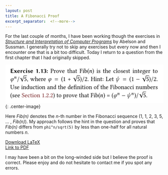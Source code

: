```yaml
---
layout: post
title: A Fibonacci Proof
excerpt_separator:  <!--more-->
---
```

For the last couple of months, I have been working though the exercises in [*Structure and Interpretation of Computer Programs*](https://mitpress.mit.edu/sites/default/files/sicp/index.html) by Abelson and Sussman. I generally try not to skip any exercises but every now and then I encounter one that is a bit too difficult. Today I return to a question from the first chapter that I had originally skipped.  

![ex1-13](/media/fibonacci/ex1-13.png){: .center-image}

Here *Fib(n)* denotes the *n*-th number in the Fibonacci sequence (1, 1, 2, 3, 5, ... , *Fib(n)*). My approach follows the hint in the question and proves that *Fib(n)* differs from `phi^n/sqrt(5)` by less than one-half for all natural numbers *n*.  

[Download LaTeX](/media/fibonacci/proof.tex)  
[Link to PDF](/media/fibonacci/proof.pdf)  

I may have been a bit on the long-winded side but I believe the proof is correct. Please enjoy and do not hesitate to contact me if you spot any errors. 